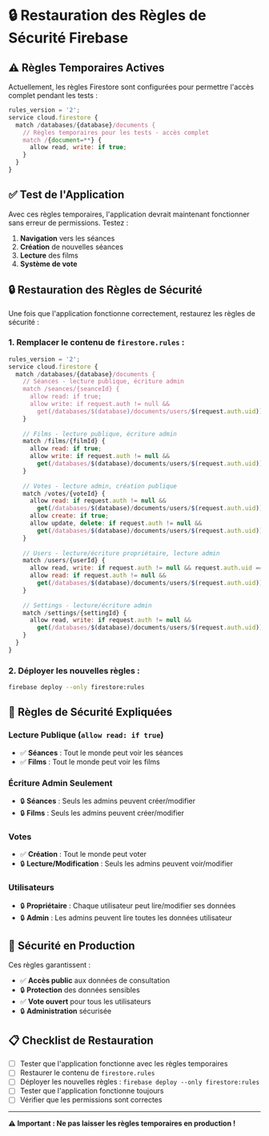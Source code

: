 # 🔒 Restauration des Règles de Sécurité Firebase

## ⚠️ **Règles Temporaires Actives**

Actuellement, les règles Firestore sont configurées pour permettre l'accès complet pendant les tests :

```javascript
rules_version = '2';
service cloud.firestore {
  match /databases/{database}/documents {
    // Règles temporaires pour les tests - accès complet
    match /{document=**} {
      allow read, write: if true;
    }
  }
}
```

## ✅ **Test de l'Application**

Avec ces règles temporaires, l'application devrait maintenant fonctionner sans erreur de permissions. Testez :

1. **Navigation** vers les séances
2. **Création** de nouvelles séances
3. **Lecture** des films
4. **Système de vote**

## 🔒 **Restauration des Règles de Sécurité**

Une fois que l'application fonctionne correctement, restaurez les règles de sécurité :

### **1. Remplacer le contenu de `firestore.rules` :**

```javascript
rules_version = '2';
service cloud.firestore {
  match /databases/{database}/documents {
    // Séances - lecture publique, écriture admin
    match /seances/{seanceId} {
      allow read: if true;
      allow write: if request.auth != null && 
        get(/databases/$(database)/documents/users/$(request.auth.uid)).data.isAdmin == true;
    }
    
    // Films - lecture publique, écriture admin
    match /films/{filmId} {
      allow read: if true;
      allow write: if request.auth != null && 
        get(/databases/$(database)/documents/users/$(request.auth.uid)).data.isAdmin == true;
    }
    
    // Votes - lecture admin, création publique
    match /votes/{voteId} {
      allow read: if request.auth != null && 
        get(/databases/$(database)/documents/users/$(request.auth.uid)).data.isAdmin == true;
      allow create: if true;
      allow update, delete: if request.auth != null && 
        get(/databases/$(database)/documents/users/$(request.auth.uid)).data.isAdmin == true;
    }
    
    // Users - lecture/écriture propriétaire, lecture admin
    match /users/{userId} {
      allow read, write: if request.auth != null && request.auth.uid == userId;
      allow read: if request.auth != null && 
        get(/databases/$(database)/documents/users/$(request.auth.uid)).data.isAdmin == true;
    }
    
    // Settings - lecture/écriture admin
    match /settings/{settingId} {
      allow read, write: if request.auth != null && 
        get(/databases/$(database)/documents/users/$(request.auth.uid)).data.isAdmin == true;
    }
  }
}
```

### **2. Déployer les nouvelles règles :**

```bash
firebase deploy --only firestore:rules
```

## 🎯 **Règles de Sécurité Expliquées**

### **Lecture Publique (`allow read: if true`)**
- ✅ **Séances** : Tout le monde peut voir les séances
- ✅ **Films** : Tout le monde peut voir les films

### **Écriture Admin Seulement**
- 🔒 **Séances** : Seuls les admins peuvent créer/modifier
- 🔒 **Films** : Seuls les admins peuvent créer/modifier

### **Votes**
- ✅ **Création** : Tout le monde peut voter
- 🔒 **Lecture/Modification** : Seuls les admins peuvent voir/modifier

### **Utilisateurs**
- 🔒 **Propriétaire** : Chaque utilisateur peut lire/modifier ses données
- 🔒 **Admin** : Les admins peuvent lire toutes les données utilisateur

## 🚨 **Sécurité en Production**

Ces règles garantissent :
- ✅ **Accès public** aux données de consultation
- 🔒 **Protection** des données sensibles
- ✅ **Vote ouvert** pour tous les utilisateurs
- 🔒 **Administration** sécurisée

## 📋 **Checklist de Restauration**

- [ ] Tester que l'application fonctionne avec les règles temporaires
- [ ] Restaurer le contenu de `firestore.rules`
- [ ] Déployer les nouvelles règles : `firebase deploy --only firestore:rules`
- [ ] Tester que l'application fonctionne toujours
- [ ] Vérifier que les permissions sont correctes

---

**⚠️ Important : Ne pas laisser les règles temporaires en production !** 